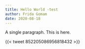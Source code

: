 ```yaml
---
title: Hello World -test
author: Frida Gomam
date: 2020-08-18
---
```


A single paragraph. This is here. 

{{< tweet 852205086956818432 >}}